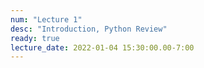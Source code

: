 ```yaml
---
num: "Lecture 1"
desc: "Introduction, Python Review"
ready: true
lecture_date: 2022-01-04 15:30:00.00-7:00
---
```

